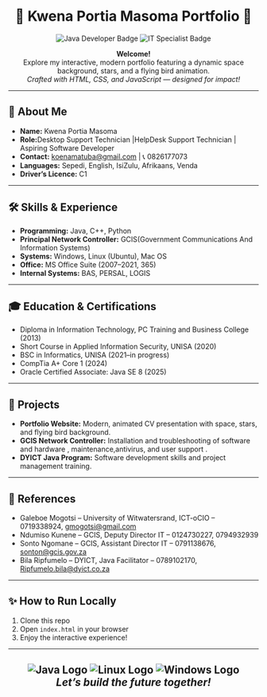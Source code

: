 <!-- Portfolio README for Kwena Portia Masoma -->

<h1 align="center">
  🚀 Kwena Portia Masoma Portfolio 🚀
</h1>

<p align="center">
  <img src="https://img.shields.io/badge/Software%20Developer-Java-blue.svg" alt="Java Developer Badge"/>
  <img src="https://img.shields.io/badge/IT%20Specialist-Network%20Support-green.svg" alt="IT Specialist Badge"/>
</p>

<p align="center">
  <b>Welcome!</b><br>
  Explore my interactive, modern portfolio featuring a dynamic space background, stars, and a flying bird animation.<br>
  <i>Crafted with HTML, CSS, and JavaScript — designed for impact!</i>
</p>

<hr>
<h2>🌟 About Me</h2>

<ul>
  <li><b>Name:</b> Kwena Portia Masoma</li>
  <li><b>Role:</b>Desktop Support Technician |HelpDesk Support Technician | Aspiring Software Developer </li>
  <li><b>Contact:</b> <a href="mailto:koenamatuba@gmail.com">koenamatuba@gmail.com</a> | 📞 0826177073</li>
  <li><b>Languages:</b> Sepedi, English, IsiZulu, Afrikaans, Venda</li>
  <li><b>Driver’s Licence:</b> C1</li>
</ul>

<hr>
<h2>🛠️ Skills & Experience</h2>

<ul>
  <li><b>Programming:</b> Java, C++, Python </li>
  <li><b>Principal Network Controller:</b> GCIS(Government Communications And Information Systems)</li>
  <li><b>Systems:</b> Windows, Linux (Ubuntu), Mac OS</li>
  <li><b>Office:</b> MS Office Suite (2007–2021, 365)</li>
  <li><b>Internal Systems:</b> BAS, PERSAL, LOGIS</li>
</ul>

<hr>
<h2>🎓 Education & Certifications</h2>

<ul>
  <li>Diploma in Information Technology, PC Training and Business College (2013)</li>
  <li>Short Course in Applied Information Security, UNISA (2020)</li>
  <li>BSC in Informatics, UNISA (2021–in progress)</li>
  <li>CompTia A+ Core 1 (2024)</li>
  <li>Oracle Certified Associate: Java SE 8 (2025)</li>
</ul>

<hr>
<h2>💼 Projects</h2>

<ul>
  <li><b>Portfolio Website:</b> Modern, animated CV presentation with space, stars, and flying bird background.</li>
  <li><b>GCIS Network Controller:</b> Installation and troubleshooting of software and hardware , maintenance,antivirus, and user support .</li>
  <li><b>DYICT Java Program:</b> Software development skills and project management training.</li>
</ul>

<hr>
<h2>🔗 References</h2>

<ul>
  <li>Galeboe Mogotsi – University of Witwatersrand, ICT-oCIO – 0719338924, <a href="mailto:gmogotsi@gmail.com">gmogotsi@gmail.com</a></li>
  <li>Ndumiso Kunene – GCIS, Deputy Director IT – 0124730227, 0794932939</li>
  <li>Sonto Ngomane – GCIS, Assistant Director IT – 0791138676, <a href="mailto:sonton@gcis.gov.za">sonton@gcis.gov.za</a></li>
  <li>Bila Ripfumelo – DYICT, Java Facilitator – 0789102170, <a href="mailto:Ripfumelo.bila@dyict.co.za">Ripfumelo.bila@dyict.co.za</a></li>
</ul>

<hr>
<h2>✨ How to Run Locally</h2>

<ol>
  <li>Clone this repo</li>
  <li>Open <code>index.html</code> in your browser</li>
  <li>Enjoy the interactive experience!</li>
</ol>

<hr>
<h2 align="center">
  <img src="https://img.icons8.com/color/48/000000/java-coffee-cup-logo--v1.png" alt="Java Logo"/>
  <img src="https://img.icons8.com/color/48/000000/linux.png" alt="Linux Logo"/>
  <img src="https://img.icons8.com/color/48/000000/windows-10.png" alt="Windows Logo"/>
  <br>
  <i>Let’s build the future together!</i>
</h2>
